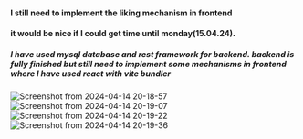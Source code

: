 #### I still need to implement the liking mechanism in frontend
#### it would be nice if I could get time until monday(15.04.24). 

##### I have used mysql database and rest framework for backend. backend is fully finished but still need to implement some mechanisms in frontend where I have used react with vite bundler


![Screenshot from 2024-04-14 20-18-57](https://github.com/karan-2004/events-app/assets/94951738/f65672a5-1539-41c7-8e51-d608c1d39d1b)
![Screenshot from 2024-04-14 20-19-07](https://github.com/karan-2004/events-app/assets/94951738/1c85a59f-d82c-494e-a0a7-cc229000ccae)
![Screenshot from 2024-04-14 20-19-22](https://github.com/karan-2004/events-app/assets/94951738/38845fd6-ec72-48a3-9fee-327306efc313)
![Screenshot from 2024-04-14 20-19-36](https://github.com/karan-2004/events-app/assets/94951738/cd7f0e43-1225-4db4-abba-c8b5ba771f80)
